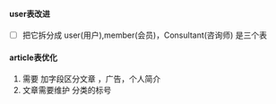 #### user表改进

- [ ] 把它拆分成 user(用户),member(会员)，Consultant(咨询师) 是三个表

#### article表优化

1. 需要 加字段区分文章 ，广告，个人简介
2. 文章需要维护 分类的标号

